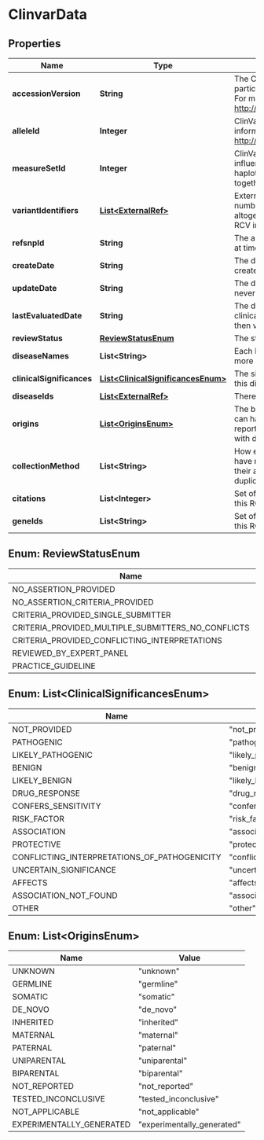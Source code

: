 # ClinvarData

## Properties
Name | Type | Description | Notes
------------ | ------------- | ------------- | -------------
**accessionVersion** | **String** | The ClinVar RCV record that links this particular allele to this particular phenotype.  For more information, see http://www.ncbi.nlm.nih.gov/clinvar/intro/ | 
**alleleId** | **Integer** | ClinVar&#x27;s identifier for this allele.  For more information, see http://www.ncbi.nlm.nih.gov/clinvar/docs/help/ | 
**measureSetId** | **Integer** | ClinVar&#x27;s identifer for a set of variants that may influence the phenotype together, such as in a haplotype.  A measure-set aggregates together several allele_ids. | 
**variantIdentifiers** | [**List&lt;ExternalRef&gt;**](ExternalRef.md) | External variant identifers, simliar to RefSNP numbers.  They are independent of RCV&#x27;s altogether.  They should be the same for every RCV in a RefSnp.  Formerly &#x27;source-link&#x27;. | 
**refsnpId** | **String** | The associated RefSnp ID according to ClinVar at time of dbSNP revision creation. | 
**createDate** | **String** | The date and time the ClinVar RCV was created | 
**updateDate** | **String** | The date the ClinVar RCV was last updated. If never updated, then same as create-date. | 
**lastEvaluatedDate** | **String** | The date the submitter last evaluated the clinical significance for this record.  If absent, then value not submitted by submitter. |  [optional]
**reviewStatus** | [**ReviewStatusEnum**](#ReviewStatusEnum) | The status of the RCV | 
**diseaseNames** | **List&lt;String&gt;** | Each RCV record is associated with one or more preferred disease names | 
**clinicalSignificances** | [**List&lt;ClinicalSignificancesEnum&gt;**](#List&lt;ClinicalSignificancesEnum&gt;) | The signifiances of this allele in the context of this disease | 
**diseaseIds** | [**List&lt;ExternalRef&gt;**](ExternalRef.md) | There are zero or more disease-ids per RCV | 
**origins** | [**List&lt;OriginsEnum&gt;**](#List&lt;OriginsEnum&gt;) | The biological origins of the allele. Each SCV can have many values for this field and this reports their aggregate (taken from the RCV), with duplicates removed. | 
**collectionMethod** | **List&lt;String&gt;** | How each SCV was collected.  Each SCV can have many values for this field and this reports their aggregate (taken from the RCV), with duplicates removed. | 
**citations** | **List&lt;Integer&gt;** | Set of PubMed IDs (PMIDs) associated with this RCV | 
**geneIds** | **List&lt;String&gt;** | Set of ClinVar reported genes associated with this RCV | 

<a name="ReviewStatusEnum"></a>
## Enum: ReviewStatusEnum
Name | Value
---- | -----
NO_ASSERTION_PROVIDED | &quot;no_assertion_provided&quot;
NO_ASSERTION_CRITERIA_PROVIDED | &quot;no_assertion_criteria_provided&quot;
CRITERIA_PROVIDED_SINGLE_SUBMITTER | &quot;criteria_provided_single_submitter&quot;
CRITERIA_PROVIDED_MULTIPLE_SUBMITTERS_NO_CONFLICTS | &quot;criteria_provided_multiple_submitters_no_conflicts&quot;
CRITERIA_PROVIDED_CONFLICTING_INTERPRETATIONS | &quot;criteria_provided_conflicting_interpretations&quot;
REVIEWED_BY_EXPERT_PANEL | &quot;reviewed_by_expert_panel&quot;
PRACTICE_GUIDELINE | &quot;practice_guideline&quot;

<a name="List<ClinicalSignificancesEnum>"></a>
## Enum: List&lt;ClinicalSignificancesEnum&gt;
Name | Value
---- | -----
NOT_PROVIDED | &quot;not_provided&quot;
PATHOGENIC | &quot;pathogenic&quot;
LIKELY_PATHOGENIC | &quot;likely_pathogenic&quot;
BENIGN | &quot;benign&quot;
LIKELY_BENIGN | &quot;likely_benign&quot;
DRUG_RESPONSE | &quot;drug_response&quot;
CONFERS_SENSITIVITY | &quot;confers_sensitivity&quot;
RISK_FACTOR | &quot;risk_factor&quot;
ASSOCIATION | &quot;association&quot;
PROTECTIVE | &quot;protective&quot;
CONFLICTING_INTERPRETATIONS_OF_PATHOGENICITY | &quot;conflicting_interpretations_of_pathogenicity&quot;
UNCERTAIN_SIGNIFICANCE | &quot;uncertain_significance&quot;
AFFECTS | &quot;affects&quot;
ASSOCIATION_NOT_FOUND | &quot;association_not_found&quot;
OTHER | &quot;other&quot;

<a name="List<OriginsEnum>"></a>
## Enum: List&lt;OriginsEnum&gt;
Name | Value
---- | -----
UNKNOWN | &quot;unknown&quot;
GERMLINE | &quot;germline&quot;
SOMATIC | &quot;somatic&quot;
DE_NOVO | &quot;de_novo&quot;
INHERITED | &quot;inherited&quot;
MATERNAL | &quot;maternal&quot;
PATERNAL | &quot;paternal&quot;
UNIPARENTAL | &quot;uniparental&quot;
BIPARENTAL | &quot;biparental&quot;
NOT_REPORTED | &quot;not_reported&quot;
TESTED_INCONCLUSIVE | &quot;tested_inconclusive&quot;
NOT_APPLICABLE | &quot;not_applicable&quot;
EXPERIMENTALLY_GENERATED | &quot;experimentally_generated&quot;
